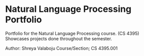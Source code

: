 # Natural Language Processing Portfolio
Portfolio for the Natural Language Processing course. (CS 4395) Showcases projects done throughout the semester.

Author: Shreya Valaboju
Course/Section; CS 4395.001
